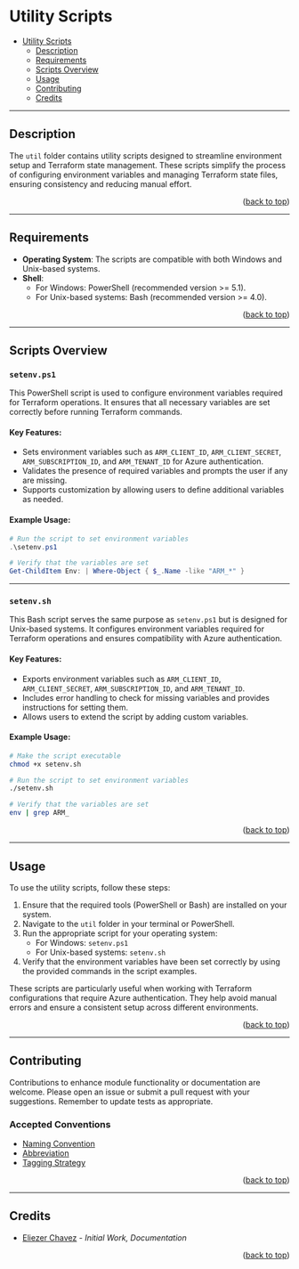 <a name="readme-top"></a>

# Utility Scripts

- [Utility Scripts](#utility-scripts)
  - [Description](#description)
  - [Requirements](#requirements)
  - [Scripts Overview](#scripts-overview)
  - [Usage](#usage)
  - [Contributing](#contributing)
  - [Credits](#credits)

---

## Description

The `util` folder contains utility scripts designed to streamline environment setup and Terraform state management. These scripts simplify the process of configuring environment variables and managing Terraform state files, ensuring consistency and reducing manual effort.

<p align="right">(<a href="#readme-top">back to top</a>)</p>

---

## Requirements

- **Operating System**: The scripts are compatible with both Windows and Unix-based systems.
- **Shell**:
  - For Windows: PowerShell (recommended version >= 5.1).
  - For Unix-based systems: Bash (recommended version >= 4.0).

<p align="right">(<a href="#readme-top">back to top</a>)</p>

---

## Scripts Overview

### `setenv.ps1`

This PowerShell script is used to configure environment variables required for Terraform operations. It ensures that all necessary variables are set correctly before running Terraform commands.

#### Key Features:
- Sets environment variables such as `ARM_CLIENT_ID`, `ARM_CLIENT_SECRET`, `ARM_SUBSCRIPTION_ID`, and `ARM_TENANT_ID` for Azure authentication.
- Validates the presence of required variables and prompts the user if any are missing.
- Supports customization by allowing users to define additional variables as needed.

#### Example Usage:
```powershell
# Run the script to set environment variables
.\setenv.ps1

# Verify that the variables are set
Get-ChildItem Env: | Where-Object { $_.Name -like "ARM_*" }
```

---

### `setenv.sh`

This Bash script serves the same purpose as `setenv.ps1` but is designed for Unix-based systems. It configures environment variables required for Terraform operations and ensures compatibility with Azure authentication.

#### Key Features:
- Exports environment variables such as `ARM_CLIENT_ID`, `ARM_CLIENT_SECRET`, `ARM_SUBSCRIPTION_ID`, and `ARM_TENANT_ID`.
- Includes error handling to check for missing variables and provides instructions for setting them.
- Allows users to extend the script by adding custom variables.

#### Example Usage:
```bash
# Make the script executable
chmod +x setenv.sh

# Run the script to set environment variables
./setenv.sh

# Verify that the variables are set
env | grep ARM_
```

<p align="right">(<a href="#readme-top">back to top</a>)</p>

---

## Usage

To use the utility scripts, follow these steps:

1. Ensure that the required tools (PowerShell or Bash) are installed on your system.
2. Navigate to the `util` folder in your terminal or PowerShell.
3. Run the appropriate script for your operating system:
   - For Windows: `setenv.ps1`
   - For Unix-based systems: `setenv.sh`
4. Verify that the environment variables have been set correctly by using the provided commands in the script examples.

These scripts are particularly useful when working with Terraform configurations that require Azure authentication. They help avoid manual errors and ensure a consistent setup across different environments.

<p align="right">(<a href="#readme-top">back to top</a>)</p>

---

## Contributing

Contributions to enhance module functionality or documentation are welcome. Please open an issue or submit a pull request with your suggestions. Remember to update tests as appropriate.

### Accepted Conventions

- [Naming Convention](https://learn.microsoft.com/en-us/azure/cloud-adoption-framework/ready/azure-best-practices/resource-naming)
- [Abbreviation](https://learn.microsoft.com/en-us/azure/cloud-adoption-framework/ready/azure-best-practices/resource-abbreviations)
- [Tagging Strategy](https://learn.microsoft.com/en-us/azure/cloud-adoption-framework/ready/azure-best-practices/resource-tagging)

<p align="right">(<a href="#readme-top">back to top</a>)</p>

---

## Credits

- [Eliezer Chavez](https://github.com/eliezerchavez) - _Initial Work, Documentation_

<p align="right">(<a href="#readme-top">back to top</a>)</p>

